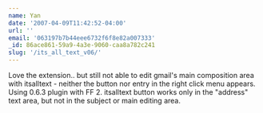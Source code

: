 ```yaml
---
name: Yan
date: '2007-04-09T11:42:52-04:00'
url: ''
email: '063197b7b44eee6732f6f8e82a007333'
_id: 86ace861-59a9-4a3e-9060-caa8a782c241
slug: '/its_all_text_v06/'
---
```


Love the extension.. but still not able to edit gmail's main composition area
with itsalltext - neither the button nor entry in the right click menu
appears. Using 0.6.3 plugin with FF 2. itsalltext button works only in the
"address" text area, but not in the subject or main editing area.
